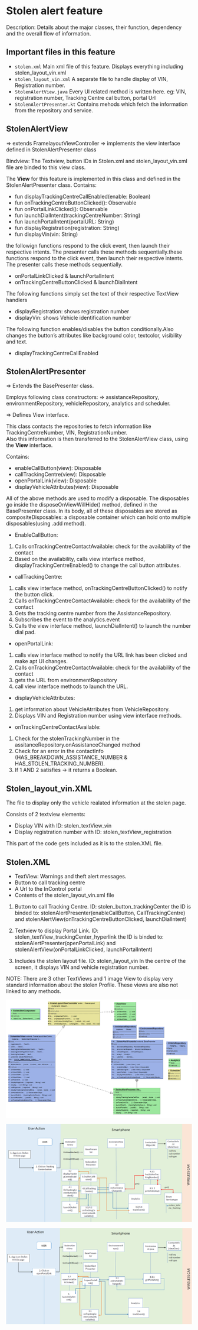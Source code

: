 # Stolen alert feature

Description: Details about the major classes, their function, dependency and the overall flow of information.

## Important files in this feature

* `stolen.xml`
		Main xml file of this feature. Displays everything including stolen_layout_vin.xml
* `stolen_layout_vin.xml`
		A separate file to handle display of VIN, Registration number.
* `StolenAlertView.java`
		Every UI related method is written here. eg: VIN, registration number, Tracking Centre cal button, portal Url 
* `StolenAlertPresenter.kt`
		Contains mehods which fetch the information from the repository and service.

## StolenAlertView

=> extends FramelayoutViewController
=> implements the view interface defined in StolenAlertPresenter class

Bindview: The Textview, button IDs in Stolen.xml and stolen_layout_vin.xml file are binded to this view class. 

The **View** for this feature is implemented in this class and defined in the StolenAlertPresenter class.
Contains: 

* fun displayTrackingCentreCallEnabled(enable: Boolean)
* fun onTrackingCentreButtonClicked(): Observable<Any>
* fun onPortalLinkClicked(): Observable<Any>
* fun launchDialIntent(trackingCentreNumber: String)
* fun launchPortalIntent(portalURL: String)
* fun displayRegistration(registration: String)
* fun displayVin(vin: String) 
 
the followign functions respond to the click event, then launch their respective intents. The presenter calls these methods sequentially.these functions respond to the click event, then launch their respective intents. The presenter calls these methods sequentially.

* onPortalLinkClicked & launchPortalIntent
* onTrackingCentreButtonClicked & launchDialIntent

The following functions simply set the text of their respective TextView handlers

* displayRegistration: shows registration number
* displayVin: shows Vehicle identification number

The following function enables/disables the button conditionally.Also changes the button’s attributes like background color, textcolor, visibility and text. 

* displayTrackingCentreCallEnabled


## StolenAlertPresenter

=> Extends the BasePresenter class. 

Employs following class constructors: 
=> assistanceRepository, environmentRepository, vehicleRepository, analytics and scheduler.

=> Defines View interface.

This class contacts the repositories to fetch information like TrackingCentreNumber, VIN, RegistrationNumber.<br>
Also this information is then transferred to the StolenAlertView class, using the **View** interface.

Contains:
* enableCallButton(view): Disposable
* callTrackingCentre(view): Disposable
* openPortalLink(view): Disposable
* displayVehicleAttributes(view): Disposable

All of the above methods are used to modify a disposable.
The disposables go inside the disposeOnViewWillHide() method, defined in the BasePresenter class.
In its body, all of these disposables are stored as compositeDisposables: a disposable container which can hold onto multiple disposables(using .add method).

* EnableCallButton: 
1.	Calls onTrackingCentreContactAvailable: check for the availability of the contact
2.	Based on the availability, calls view interface method, displayTrackingCentreEnabled() to change the call button attributes.

* callTrackingCentre:
1.	calls view interface method, onTrackingCentreButtonClicked() to notify the button click.
2.	Calls onTrackingCentreContactAvailable: check for the availability of the contact
3.	Gets the tracking centre number from the AssistanceRepository.
4.	Subscribes the event to the analytics.event
5.	Calls the view interface method, launchDialIntent() to launch the number dial pad.

* openPortalLink:
1.	calls view interface method to notify the URL link has been clicked and make apt UI changes.
2.	Calls onTrackingCentreContactAvailable: check for the availability of the contact
3.	gets the URL from environmentRepository
4.	call view interface methods to launch the URL.

* displayVehicleAttributes:
1.	get information about VehicleAtrributes from VehicleRepository.
2.	Displays VIN and Registration number using view interface methods.

* onTrackingCentreContactAvailable:
1.	Check for the stolenTrackingNumber in the assitanceRepository.onAssistanceChanged method
2.	Check for an error in the contactInfo (HAS_BREAKDOWN_ASSISTANCE_NUMBER & HAS_STOLEN_TRACKING_NUMBER). 
3.	If 1 AND 2 satisfies -> it returns a Boolean.

## Stolen_layout_vin.XML
The file to display only the vehicle realated information at the stolen page.

Consists of 2 textview elements:
* Display VIN with ID: stolen_textView_vin
* Display registration number with ID: stolen_textView_registration

This part of the code gets included as it is to the stolen.XML file. 


## Stolen.XML

* TextView: Warnings and theft alert messages.
* Button to call tracking centre
* A Url to the InControl portal
* Contents of the stolen_layout_vin.xml file

1.	Button to call Tracking Centre. ID: stolen_button_trackingCenter
the ID is binded to: 
stolenAlertPresenter(enableCallButton, CallTrackingCentre) and stolenAlertView(onTrackingCentreButtonClicked, launchDialIntent)

2.	Textview to display Portal Link. ID: stolen_textView_trackingCenter_hyperlink
the ID is binded to:
stolenAlertPresenter(openPortalLink) and 
stolenAlertView(onPortalLinkClicked, launchPortalIntent)

3.	Includes the stolen layout file. ID: stolen_layout_vin
In the centre of the screen, it displays VIN and vehicle registration number.

NOTE: There are 3 other TextViews and 1 image View to display very standard information about the stolen Profile. These views are also not linked to any methods. 

![](uml_StolenAlertFeature.PNG)

![](Seq_TrackingCentreButton.PNG)

![](Seq_openPortalLink.PNG)

